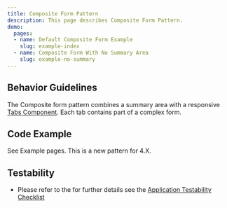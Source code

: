 ```yaml
---
title: Composite Form Pattern
description: This page describes Composite Form Pattern.
demo:
  pages:
  - name: Default Composite Form Example
    slug: example-index
  - name: Composite Form With No Summary Area
    slug: example-no-summary
---
```


## Behavior Guidelines

The Composite form pattern combines a summary area with a responsive [Tabs Component](./tabs).  Each tab contains part of a complex form.

## Code Example

See Example pages. This is a new pattern for 4.X.

## Testability

- Please refer to the for further details see the [Application Testability Checklist](https://design.infor.com/resources/application-testability-checklist)
